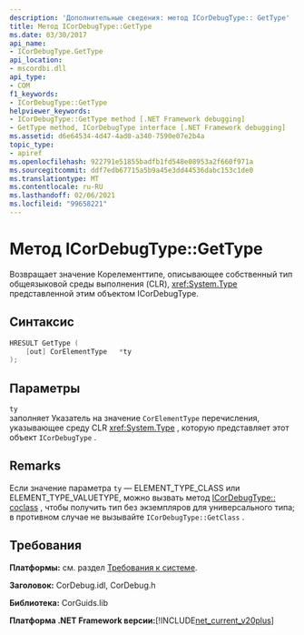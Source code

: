 ```yaml
---
description: 'Дополнительные сведения: метод ICorDebugType:: GetType'
title: Метод ICorDebugType::GetType
ms.date: 03/30/2017
api_name:
- ICorDebugType.GetType
api_location:
- mscordbi.dll
api_type:
- COM
f1_keywords:
- ICorDebugType::GetType
helpviewer_keywords:
- ICorDebugType::GetType method [.NET Framework debugging]
- GetType method, ICorDebugType interface [.NET Framework debugging]
ms.assetid: d6e64534-4d47-4ad0-a340-7590e07e2b4a
topic_type:
- apiref
ms.openlocfilehash: 922791e51855badfb1fd548e08953a2f660f971a
ms.sourcegitcommit: ddf7edb67715a5b9a45e3dd44536dabc153c1de0
ms.translationtype: MT
ms.contentlocale: ru-RU
ms.lasthandoff: 02/06/2021
ms.locfileid: "99658221"
---
```

# <a name="icordebugtypegettype-method"></a>Метод ICorDebugType::GetType

Возвращает значение Корелементтипе, описывающее собственный тип общеязыковой среды выполнения (CLR), <xref:System.Type> представленной этим объектом ICorDebugType.  
  
## <a name="syntax"></a>Синтаксис  
  
```cpp  
HRESULT GetType (  
    [out] CorElementType   *ty  
);  
```  
  
## <a name="parameters"></a>Параметры  

 `ty`  
 заполняет Указатель на значение `CorElementType` перечисления, указывающее среду CLR <xref:System.Type> , которую представляет этот объект `ICorDebugType` .  
  
## <a name="remarks"></a>Remarks  

 Если значение параметра `ty` — ELEMENT_TYPE_CLASS или ELEMENT_TYPE_VALUETYPE, можно вызвать метод [ICorDebugType:: coclass](icordebugtype-getclass-method.md) , чтобы получить тип без экземпляров для универсального типа; в противном случае не вызывайте `ICorDebugType::GetClass` .  
  
## <a name="requirements"></a>Требования  

 **Платформы:** см. раздел [Требования к системе](../../get-started/system-requirements.md).  
  
 **Заголовок:** CorDebug.idl, CorDebug.h  
  
 **Библиотека:** CorGuids.lib  
  
 **Платформа .NET Framework версии:**[!INCLUDE[net_current_v20plus](../../../../includes/net-current-v20plus-md.md)]
